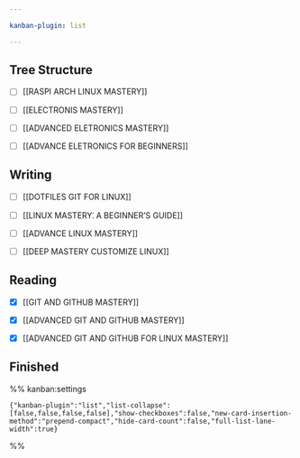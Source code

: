 ```yaml
---

kanban-plugin: list

---
```


## Tree Structure

- [ ] [[RASPI ARCH LINUX MASTERY]]
- [ ] [[ELECTRONIS MASTERY]]
- [ ] [[ADVANCED ELETRONICS MASTERY]]
- [ ] [[ADVANCE ELETRONICS FOR BEGINNERS]]


## Writing

- [ ] [[DOTFILES GIT FOR LINUX]]
- [ ] [[LINUX MASTERY⁚ A BEGINNER’S GUIDE]]
- [ ] [[ADVANCE LINUX MASTERY]]
- [ ] [[DEEP MASTERY CUSTOMIZE LINUX]]


## Reading

- [x] [[GIT AND GITHUB MASTERY]]
- [x] [[ADVANCED GIT AND GITHUB MASTERY]]
- [x] [[ADVANCED GIT AND GITHUB FOR LINUX MASTERY]]


## Finished





%% kanban:settings
```
{"kanban-plugin":"list","list-collapse":[false,false,false,false],"show-checkboxes":false,"new-card-insertion-method":"prepend-compact","hide-card-count":false,"full-list-lane-width":true}
```
%%